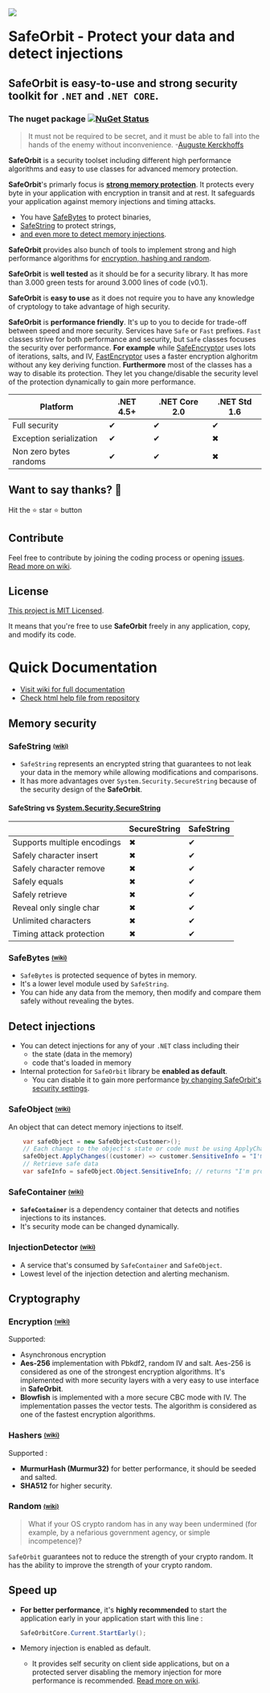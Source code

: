 


<img align="left" src="https://raw.githubusercontent.com/undergroundwires/SafeOrbit/master/docs/img/logo/logo_60x60.png"> 

# **SafeOrbit** - Protect your data and detect injections

## SafeOrbit is easy-to-use and strong security toolkit for `.NET` and `.NET CORE`.

### The nuget package  [![NuGet Status](https://img.shields.io/nuget/v/SafeOrbit.svg?style=flat)](https://www.nuget.org/packages/SafeOrbit/)

> It must not be required to be secret, and it must be able to fall into the hands of the enemy without inconvenience.
> -[Auguste Kerckhoffs](https://en.wikipedia.org/wiki/Kerckhoffs%27s_principle)

 **SafeOrbit** is a security toolset including different high performance algorithms and easy to use classes for advanced memory protection.

**SafeOrbit**'s primarly focus is [**strong memory protection**](#memory-security). It protects every byte in your application with encryption in transit and at rest. It safeguards your application against memory injections and timing attacks.

* You have [SafeBytes](#safebytes#) to protect binaries,
* [SafeString](#safestring#) to protect strings,
* [and even more to detect memory injections](#protect-your-classes#).

**SafeOrbit** provides also bunch of tools to implement strong and high performance algorithms for [encryption, hashing and random](#cryptography).

**SafeOrbit** is **well tested** as it should be for a security library. It has more than 3.000 green tests for around 3.000 lines of code (v0.1).

**SafeOrbit** is **easy to use** as it does not require you to have any knowledge of cryptology to take advantage of high security.

**SafeOrbit** is **performance friendly**. It's up to you to decide for trade-off between speed and more security. Services have `Safe` or `Fast` prefixes. `Fast` classes strive for both performance and security, but `Safe` classes focuses the security over performance. **For example** while [SafeEncryptor](#aes-the-ISafeEncrpytor) uses lots of iterations, salts, and IV, [FastEncryptor](#blowfish-the-IFastEncryptor) uses a faster encryption alghoritm without any key deriving function. **Furthermore** most of the classes has a way to disable its protection. They let you change/disable the security level of the protection dynamically to gain more performance.


|                 Platform |  .NET 4.5+   | .NET Core 2.0 | .NET Std 1.6 |
|--------------------------|--------------|---------------|--------------|
|            Full security |     ✔        |       ✔      |       ✔     |
|  Exception serialization |     ✔        |       ✔      |       ✖     |
|   Non zero bytes randoms |     ✔        |       ✔      |       ✖     |

## Want to say thanks? :beer:

Hit the :star: star :star: button

## Contribute

Feel free to contribute by joining the coding process or opening [issues](https://github.com/undergroundwires/safeOrbit/issues). [Read more on wiki](https://github.com/undergroundwires/SafeOrbit/wiki/Contribute).

## License

[This project is MIT Licensed](LICENSE).

It means that you're free to use **SafeOrbit** freely in any application, copy, and modify its code.

# Quick Documentation

* [Visit wiki for full documentation](https://github.com/undergroundwires/SafeOrbit/wiki)
* [Check html help file from repository](./docs/Help.chm)

## Memory security

### SafeString <sub><sup>[(wiki)](https://github.com/undergroundwires/SafeOrbit/wiki/SafeBytes)</sub></sup>

* `SafeString` represents an encrypted string that guarantees to not leak your data in the memory while allowing modifications and comparisons.
* It has more advantages over `System.Security.SecureString` because of the security design of the **SafeOrbit**.

#### SafeString vs [System.Security.SecureString](https://msdn.microsoft.com/en-us/library/system.security.securestring(v=vs.110).aspx)

|                              | SecureString | SafeString |
|------------------------------|--------------|------------|
|  Supports multiple encodings |       ✖     |     ✔      |
|      Safely character insert |       ✖     |     ✔      |
|      Safely character remove |       ✖     |     ✔      |
|                Safely equals |       ✖     |     ✔      |
|              Safely retrieve |       ✖     |     ✔      |
|      Reveal only single char |       ✖     |     ✔      |
|         Unlimited characters |       ✖     |     ✔      |
|     Timing attack protection |       ✖     |     ✔      |

### SafeBytes <sub><sup>[(wiki)](https://github.com/undergroundwires/SafeOrbit/wiki/SafeBytes)</sub></sup>

* `SafeBytes` is protected sequence of bytes in memory.
* It's a lower level module used by `SafeString`.
* You can hide any data from the memory, then modify and compare them safely without revealing the bytes.

## Detect injections

* You can detect injections for any of your `.NET` class including their
  * the state (data in the memory)
  * code that's loaded in memory
* Internal protection for `SafeOrbit` library be **enabled as default**.
  * You can disable it to gain more performance [by changing SafeOrbit's security settings](https://github.com/undergroundwires/SafeOrbit/wiki/Library-settings#change-security-settings).

### SafeObject <sub><sup>[(wiki)](https://github.com/undergroundwires/SafeOrbit/wiki/SafeObject)</sub></sup>

An object that can detect memory injections to itself.

```C#
    var safeObject = new SafeObject<Customer>();
    // Each change to the object's state or code must be using ApplyChanges
    safeObject.ApplyChanges((customer) => customer.SensitiveInfo = "I'm protected!");
    // Retrieve safe data
    var safeInfo = safeObject.Object.SensitiveInfo; // returns "I'm protected!" or alerts if any injection is detected
```

### SafeContainer <sub><sup>[(wiki)](https://github.com/undergroundwires/SafeOrbit/wiki/SafeContainer)</sub></sup>

* **`SafeContainer`** is a dependency container that detects and notifies injections to its instances.
* It's security mode can be changed dynamically.

### InjectionDetector <sub><sup>[(wiki)](https://github.com/undergroundwires/SafeOrbit/wiki/InjectionDetector)</sub></sup>

* A service that's consumed by `SafeContainer` and `SafeObject`.
* Lowest level of the injection detection and alerting mechanism.

## Cryptography

### Encryption <sub><sup>[(wiki)](https://github.com/undergroundwires/SafeOrbit/wiki/Encryption)</sub></sup>

Supported:

* Asynchronous encryption
* **Aes-256** implementation with Pbkdf2, random IV and salt. Aes-256 is considered as one of the strongest encryption algorithms. It's implemented with more security layers with a very easy to use interface in **SafeOrbit**.
* **Blowfish** is implemented with a more secure CBC mode with IV. The implementation passes the vector tests. The algorithm is considered as one of the fastest encryption algorithms.

### Hashers <sub><sup>[(wiki)](https://github.com/undergroundwires/SafeOrbit/wiki/Hashers)</sub></sup>

Supported :

* **MurmurHash (Murmur32)** for better performance, it should be seeded and salted.
* **SHA512** for higher security.

### Random <sub><sup>[(wiki)](https://github.com/undergroundwires/SafeOrbit/wiki/Random)</sub></sup>

> What if your OS crypto random has in any way been undermined (for example, by a nefarious government agency, or simple incompetence)?

`SafeOrbit` guarantees not to reduce the strength of your crypto random. It has the ability to improve the strength of your crypto random.

## Speed up

* **For better performance**, it's **highly recommended** to start the application early in your application start with this line :

    ```C#
    SafeOrbitCore.Current.StartEarly();
    ```

* Memory injection is enabled as default.
  * It provides self security on client side applications, but on a protected server disabling the memory injection for more performance is recommended. [Read more on wiki](https://github.com/undergroundwires/SafeOrbit/wiki/Library-settings#change-security-settings).